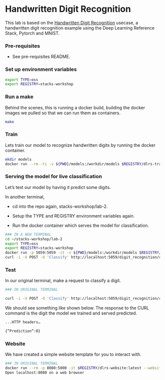 # Handwritten Digit Recognition

This lab is based on the [Handwritten Digit Recognition](https://github.com/intel/stacks-usecase/tree/master/handwritten_digit_recog) usecase, a handwritten digit recognition example using the Deep Learning Reference Stack, Pytorch and MNIST.

### Pre-requisites

* See pre-requisites README.

### Set up environment variables

```bash
export TYPE=oss
export REGISTRY=stacks-workshop
```

### Run a make

Behind the scenes, this is running a docker build, building the docker images we pulled so that we can run them as containers.

```bash
make
```

### Train

Lets train our model to recognize handwritten digits by running the docker container.

```bash
mkdir models
docker run --rm -ti -v ${PWD}/models:/workdir/models $REGISTRY/dlrs-train-$TYPE:latest "-s train"
```

### Serving the model for live classification

Let’s test our model by having it predict some digits.

In another terminal, 

* cd into the repo again, stacks-workshop/lab-2.

* Setup the TYPE and REGISTRY environment variables again.

* Run the docker container which serves the model for classification.

```bash
### IN A NEW TERMINAL
cd ~/stacks-workshop/lab-2
export TYPE=oss
export REGISTRY=stacks-workshop
docker run -p 5059:5059 -it -v ${PWD}/models:/workdir/models $REGISTRY/dlrs-serve-$TYPE:latest "-s serve"
curl -i -X POST -d 'Classify' http://localhost:5059/digit_recognition/classify
```

### Test

In our original terminal, make a request to classify a digit.

```bash
### IN ORIGINAL TERMINAL

curl -i -X POST -d 'Classify' http://localhost:5059/digit_recognition/classify
```

We should see something like shown below.
The response to the CURL command is the digit the model we trained and served predicted.

```bash
...HTTP headers…

{“Prediction”:0}
```

### Website

We have created a simple website template for you to interact with.

```bash
### IN ORIGINAL TERMINAL
docker run --rm -p 8080:5000 -it $REGISTRY/dlrs-website:latest --website_endpoint 0.0.0.0
Open localhost:8080 on a web browser
```